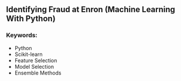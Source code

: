 ## Identifying Fraud at Enron (Machine Learning With Python)

### Keywords:

* Python
* Scikit-learn
* Feature Selection
* Model Selection
* Ensemble Methods
